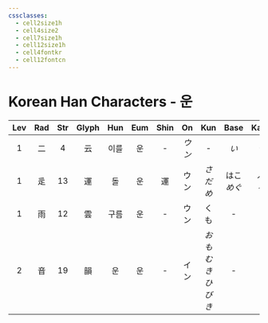 ```yaml
---
cssclasses:
  - cell2size1h
  - cell4size2
  - cell7size1h
  - cell12size1h
  - cell4fontkr
  - cell12fontcn
---
```


# Korean Han Characters - 운

| Lev | Rad | Str | Glyph | Hun | Eum | Shin |  On  |      Kun      |    Base    |   Kana   | Simp | Man | Can  | Viet |
| :-: | :-: | :-: | :---: | :-: | :-: | :--: | :--: | :-----------: | :--------: | :------: | :--: | :-: | :--: | :--: |
|  1  |  二  |  4  |   云   | 이를  |  운  |  -   | *ウン* |       -       |    *い*     |   *う*    |  -   | yún | wan4 | vân  |
|  1  |  辵  | 13  |   運   |  돌  |  운  |  運   |  ウン  |     *さだめ*     | はこ<br>*めぐ* | ぶ<br>*る* |  运   | yùn | wan6 | vận  |
|  1  |  雨  | 12  |   雲   | 구름  |  운  |  -   |  ウン  |      くも       |     -      |    -     |  云   | yún | wan4 | vân  |
|  2  |  音  | 19  |   韻   |  운  |  운  |  -   |  イン  | *おもむき<br>ひびき* |     -      |    -     |  韵   | yùn | wan6 | vận  |
